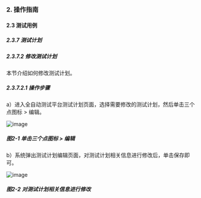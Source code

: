 ### 2. 操作指南

#### 2.3 测试用例

##### 2.3.7 测试计划

##### 2.3.7.2 修改测试计划

本节介绍如何修改测试计划。

##### 2.3.7.2.1 操作步骤

a）进入全自动测试平台测试计划页面，选择需要修改的测试计划，然后单击三个点图标 > 编辑。

![image](https://user-images.githubusercontent.com/79617492/191210608-42570a84-ddcf-4029-ba4f-f94d6ce2db2c.png)

##### 图2-1 单击三个点图标 > 编辑

b）系统弹出测试计划编辑页面，对测试计划相关信息进行修改后，单击保存即可。

![image](https://user-images.githubusercontent.com/79617492/191210636-15c8f23f-e044-4a34-aba6-9d398fd311b5.png)

##### 图2-2 对测试计划相关信息进行修改
